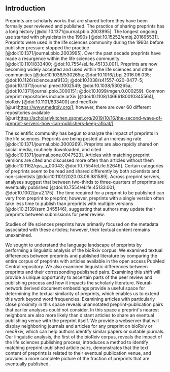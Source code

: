 ## Introduction

Preprints are scholarly works that are shared before they have been formally peer reviewed and published.
The practice of sharing preprints has a long history [@doi:10.1371/journal.pbio.2003995].
The longest ongoing use started with physicists in the 1990s [@doi:10.15252/embj.201695531].
Preprints were used in the life sciences community during the 1960s before publisher pressure stopped the practice [@doi:10.1371/journal.pbio.2003995].
Over the past decade preprints have made a resurgence within the life sciences community [@doi:10.1101/833400; @doi:10.7554/eLife.45133.001].
Preprints are now becoming widely accepted and used within the life sciences and other communities [@doi:10.1038/530265a; @doi:10.1016/j.bpj.2016.06.035; @doi:10.1126/science.aaf9133; @doi:10.1038/s41557-020-0477-5; @doi:10.1371/journal.pmed.1002549; @doi:10.1038/530265a; @doi:10.1371/journal.pbio.3000151; @doi:10.1099/mgen.0.000259].
Common preprint repositories include arXiv [@doi:10.1108/14666180010345564], bioRxiv [@doi:10.1101/833400] and medRxiv [@url:https://www.medrxiv.org/]; however, there are over 60 different repositories available [@url:https://scholarlykitchen.sspnet.org/2019/10/16/the-second-wave-of-preprint-servers-how-can-publishers-keep-afloat/].

The scientific community has begun to analyze the impact of preprints in the life sciences.
Preprints are being posted at an increasing rate [@doi:10.1371/journal.pbio.3000269].
Preprints are also rapidly shared on social media, routinely downloaded, and cited [@doi:10.1371/journal.pone.0047523].
Articles with matching preprint versions are cited and discussed more often than articles without them [@doi:10.1162/qss_a_00043; @doi:10.7554/eLife.52646].
Certain categories of preprints seem to be read and shared differently by both scientists and non-scientists [@doi:10.1101/2020.03.06.981589].
Across preprint servers, analyses suggest that between two-thirds to three-quarters of preprints are eventually published [@doi:10.7554/eLife.45133.001; @doi:10.1002/pra2.175].
The time required for a preprint to be published can vary from preprint to preprint; however, preprints with a single version often take less time to publish than preprints with multiple versions [@doi:10.2139/ssrn.3455146], suggesting that authors may update their preprints between submissions for peer review.

Studies of life sciences preprints have primarily focused on the metadata associated with these articles; however, their textual content remains unexamined.

We sought to understand the language landscape of preprints by performing a linguistic analysis of the bioRxiv corpus.
We examined textual differences between preprints and published literature by comparing the entire corpus of preprints with articles available in the open access PubMed Central repository.
We also examined linguistic differences between preprints and their corresponding published pairs.
Examining this shift will provide a unique opportunity to ascertain parts of the peer review and publishing process and how it impacts the scholarly literature.
Neural-network derived document embeddings provide a useful space for determining the textual similarity of preprints, which enables us to extend this work beyond word frequencies.
Examining articles with particularly close proximity in this space reveals unannotated preprint-publication pairs that earlier analyses could not consider.
In this space a preprint's nearest neighbors are also more likely than distant articles to share an eventual publishing venue with the preprint itself.
We provide a webserver that will display neighboring journals and articles for any preprint on bioRxiv or medRxiv, which can help authors identify similar papers or suitable journals.
Our linguistic analysis, the first of the bioRxiv corpus, reveals the impact of the life sciences publishing process, introduces a method to identify matching preprint-published article pairs, demonstrates that the text content of preprints is related to their eventual publication venue, and provides a more complete picture of the fraction of preprints that are eventually published.

